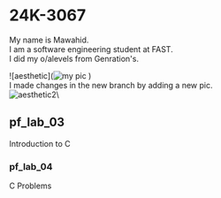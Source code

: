 # 24K-3067
My name is Mawahid.\
I am a software engineering student at FAST.\
I did my o/alevels from Genration's.

![aesthetic](![my pic](https://github.com/user-attachments/assets/614d3350-8aab-4fd8-9fb5-d2f46967bc99)
)\
I made changes in the new branch by adding a new pic.\
![aesthetic2](https://piktochart.com/wp-content/uploads/2023/05/large-163-600x338.jpg)\

## pf_lab_03
Introduction to C

### pf_lab_04
C Problems

